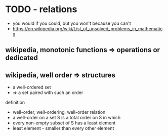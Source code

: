 
<!-- ======================================================================= -->
# TODO - relations

* you would if you could, but you won't because you can't
* https://en.wikipedia.org/wiki/List_of_unsolved_problems_in_mathematics

<!-- ======================================================================= -->
## wikipedia, monotonic functions => operations or dedicated

<!-- ======================================================================= -->
## wikipedia, well order => structures

* a well-ordered set
* => a set paired with such an order

definition

* well-order, well-ordering, well-order relation
* a well-order on a set S is a total order on S in which
* every non-empty subset of S has a least element
* least element - smaller than every other element
